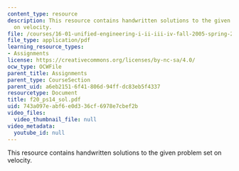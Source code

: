 ```yaml
---
content_type: resource
description: This resource contains handwritten solutions to the given problem set
  on velocity.
file: /courses/16-01-unified-engineering-i-ii-iii-iv-fall-2005-spring-2006/743a097eabf6e0d336cf6978e7cbef2b_f20_ps14_sol.pdf
file_type: application/pdf
learning_resource_types:
- Assignments
license: https://creativecommons.org/licenses/by-nc-sa/4.0/
ocw_type: OCWFile
parent_title: Assignments
parent_type: CourseSection
parent_uid: a6eb2151-6f41-806d-94ff-dc83eb5f4337
resourcetype: Document
title: f20_ps14_sol.pdf
uid: 743a097e-abf6-e0d3-36cf-6978e7cbef2b
video_files:
  video_thumbnail_file: null
video_metadata:
  youtube_id: null
---
```

This resource contains handwritten solutions to the given problem set on velocity.